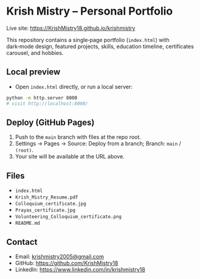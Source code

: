 # Krish Mistry – Personal Portfolio

Live site: https://KrishMistry18.github.io/krishmistry

This repository contains a single‑page portfolio (`index.html`) with dark‑mode design, featured projects, skills, education timeline, certificates carousel, and hobbies.

## Local preview
- Open `index.html` directly, or run a local server:
```bash
python -m http.server 8000
# visit http://localhost:8000/
```

## Deploy (GitHub Pages)
1. Push to the `main` branch with files at the repo root.
2. Settings → Pages → Source: Deploy from a branch; Branch: `main` / `(root)`.
3. Your site will be available at the URL above.

## Files
- `index.html`
- `Krish_Mistry_Resume.pdf`
- `Colloquium_certificate.jpg`
- `Prayas_certificate.jpg`
- `Volunteering_Colloquium_certificate.png`
- `README.md`

## Contact
- Email: krishmistry2005@gmail.com
- GitHub: https://github.com/KrishMistry18
- LinkedIn: https://www.linkedin.com/in/krishmistry18
